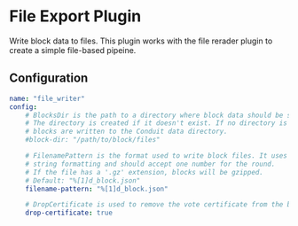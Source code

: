 # File Export Plugin

Write block data to files. This plugin works with the file rerader plugin to create a simple file-based pipeine.

## Configuration
```yml @sample.yaml
name: "file_writer"
config:
    # BlocksDir is the path to a directory where block data should be stored.
    # The directory is created if it doesn't exist. If no directory is provided
    # blocks are written to the Conduit data directory.
    #block-dir: "/path/to/block/files"

    # FilenamePattern is the format used to write block files. It uses go
    # string formatting and should accept one number for the round.
    # If the file has a '.gz' extension, blocks will be gzipped.
    # Default: "%[1]d_block.json"
    filename-pattern: "%[1]d_block.json"

    # DropCertificate is used to remove the vote certificate from the block data before writing files.
    drop-certificate: true
```
